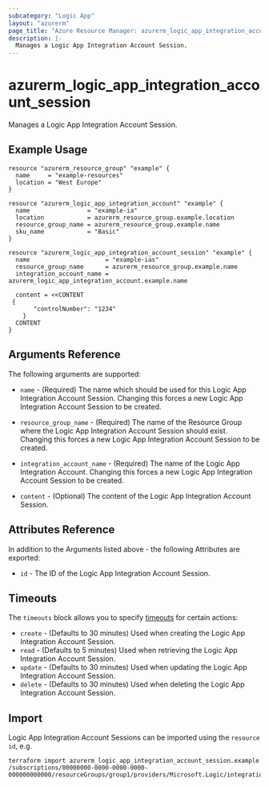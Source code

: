 ```yaml
---
subcategory: "Logic App"
layout: "azurerm"
page_title: "Azure Resource Manager: azurerm_logic_app_integration_account_session"
description: |-
  Manages a Logic App Integration Account Session.
---
```


# azurerm_logic_app_integration_account_session

Manages a Logic App Integration Account Session.

## Example Usage

```hcl
resource "azurerm_resource_group" "example" {
  name     = "example-resources"
  location = "West Europe"
}

resource "azurerm_logic_app_integration_account" "example" {
  name                = "example-ia"
  location            = azurerm_resource_group.example.location
  resource_group_name = azurerm_resource_group.example.name
  sku_name            = "Basic"
}

resource "azurerm_logic_app_integration_account_session" "example" {
  name                     = "example-ias"
  resource_group_name      = azurerm_resource_group.example.name
  integration_account_name = azurerm_logic_app_integration_account.example.name

  content = <<CONTENT
 {
       "controlNumber": "1234"
    }
  CONTENT
}
```

## Arguments Reference

The following arguments are supported:

* `name` - (Required) The name which should be used for this Logic App Integration Account Session. Changing this forces a new Logic App Integration Account Session to be created.

* `resource_group_name` - (Required) The name of the Resource Group where the Logic App Integration Account Session should exist. Changing this forces a new Logic App Integration Account Session to be created.

* `integration_account_name` - (Required) The name of the Logic App Integration Account. Changing this forces a new Logic App Integration Account Session to be created.

* `content` - (Optional) The content of the Logic App Integration Account Session.

## Attributes Reference

In addition to the Arguments listed above - the following Attributes are exported:

* `id` - The ID of the Logic App Integration Account Session.

## Timeouts

The `timeouts` block allows you to specify [timeouts](https://www.terraform.io/language/resources/syntax#operation-timeouts) for certain actions:

* `create` - (Defaults to 30 minutes) Used when creating the Logic App Integration Account Session.
* `read` - (Defaults to 5 minutes) Used when retrieving the Logic App Integration Account Session.
* `update` - (Defaults to 30 minutes) Used when updating the Logic App Integration Account Session.
* `delete` - (Defaults to 30 minutes) Used when deleting the Logic App Integration Account Session.

## Import

Logic App Integration Account Sessions can be imported using the `resource id`, e.g.

```shell
terraform import azurerm_logic_app_integration_account_session.example /subscriptions/00000000-0000-0000-0000-000000000000/resourceGroups/group1/providers/Microsoft.Logic/integrationAccounts/account1/sessions/session1
```
